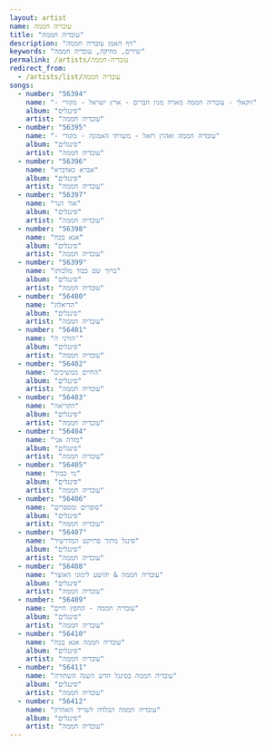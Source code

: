 ```yaml
---
layout: artist
name: עובדיה חממה
title: "עובדיה חממה"
description: "דף האמן עובדיה חממה"
keywords: "שירים, מוזיקה, עובדיה חממה"
permalink: /artists/עובדיה-חממה
redirect_from:
  - /artists/list/עובדיה חממה
songs:
  - number: "56394"
    name: "- ווקאלי - עובדיה חממה מארח מנין חברים - ארץ ישראל - מקורי"
    album: "סינגלים"
    artist: "עובדיה חממה"
  - number: "56395"
    name: "- עובדיה חממה ואהרן רזאל - משרתי האמונה - מקורי"
    album: "סינגלים"
    artist: "עובדיה חממה"
  - number: "56396"
    name: "אברא כאדברא"
    album: "סינגלים"
    artist: "עובדיה חממה"
  - number: "56397"
    name: "אור הנר"
    album: "סינגלים"
    artist: "עובדיה חממה"
  - number: "56398"
    name: "אנא בכח"
    album: "סינגלים"
    artist: "עובדיה חממה"
  - number: "56399"
    name: "ברוך שם כבוד מלכותו"
    album: "סינגלים"
    artist: "עובדיה חממה"
  - number: "56400"
    name: "הדיאלוג"
    album: "סינגלים"
    artist: "עובדיה חממה"
  - number: "56401"
    name: "הורני ה'"
    album: "סינגלים"
    artist: "עובדיה חממה"
  - number: "56402"
    name: "החיים ממשיכים"
    album: "סינגלים"
    artist: "עובדיה חממה"
  - number: "56403"
    name: "הקריאה"
    album: "סינגלים"
    artist: "עובדיה חממה"
  - number: "56404"
    name: "מודה אני"
    album: "סינגלים"
    artist: "עובדיה חממה"
  - number: "56405"
    name: "מי כמוך"
    album: "סינגלים"
    artist: "עובדיה חממה"
  - number: "56406"
    name: "סופרים ומספרים"
    album: "סינגלים"
    artist: "עובדיה חממה"
  - number: "56407"
    name: "סינגל מתוך פרויקט המדרשיר"
    album: "סינגלים"
    artist: "עובדיה חממה"
  - number: "56408"
    name: "עובדיה חממה & יהושע לימוני האוצר"
    album: "סינגלים"
    artist: "עובדיה חממה"
  - number: "56409"
    name: "עובדיה חממה - החפץ חיים"
    album: "סינגלים"
    artist: "עובדיה חממה"
  - number: "56410"
    name: "עובדיה חממה אנא בכח"
    album: "סינגלים"
    artist: "עובדיה חממה"
  - number: "56411"
    name: "עובדיה חממה בסינגל חדש השנה השחורה"
    album: "סינגלים"
    artist: "עובדיה חממה"
  - number: "56412"
    name: "עובדיה חממה הבלדה לשריד האחרון"
    album: "סינגלים"
    artist: "עובדיה חממה"
---
```

